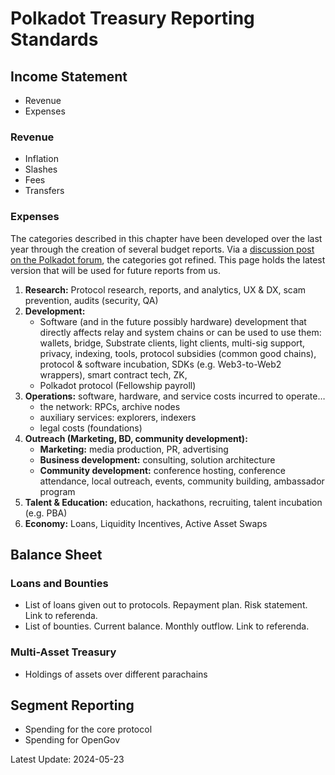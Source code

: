 # Polkadot Treasury Reporting Standards

## Income Statement
- Revenue
- Expenses

### Revenue
- Inflation
- Slashes
- Fees
- Transfers

### Expenses
The categories described in this chapter have been developed over the last year through the creation of several budget reports. Via a [discussion post on the Polkadot forum](https://forum.polkadot.network/t/polkadot-spending-reporting-standards/7141), the categories got refined. This page holds the latest version that will be used for future reports from us.

1. **Research:** Protocol research, reports, and analytics, UX & DX, scam prevention, audits (security, QA)
2. **Development:**
   * Software (and in the future possibly hardware) development that directly affects relay and system chains or can be used to use them: wallets, bridge, Substrate clients, light clients, multi-sig support, privacy, indexing, tools, protocol subsidies (common good chains), protocol & software incubation, SDKs (e.g. Web3-to-Web2 wrappers), smart contract tech, ZK,
   * Polkadot protocol (Fellowship payroll)
3. **Operations:** software, hardware, and service costs incurred to operate…
   - the network: RPCs, archive nodes
   - auxiliary services: explorers, indexers
   - legal costs (foundations)
4. **Outreach (Marketing, BD, community development):**
   * **Marketing:** media production, PR, advertising
   * **Business development:** consulting, solution architecture
   * **Community development:** conference hosting, conference attendance, local outreach, events, community building, ambassador program
5. **Talent & Education:** education, hackathons, recruiting, talent incubation (e.g. PBA)
6. **Economy:** Loans, Liquidity Incentives, Active Asset Swaps

## Balance Sheet

### Loans and Bounties
- List of loans given out to protocols. Repayment plan. Risk statement. Link to referenda.
- List of bounties. Current balance. Monthly outflow. Link to referenda.

### Multi-Asset Treasury
- Holdings of assets over different parachains

## Segment Reporting
- Spending for the core protocol
- Spending for OpenGov

Latest Update: 2024-05-23